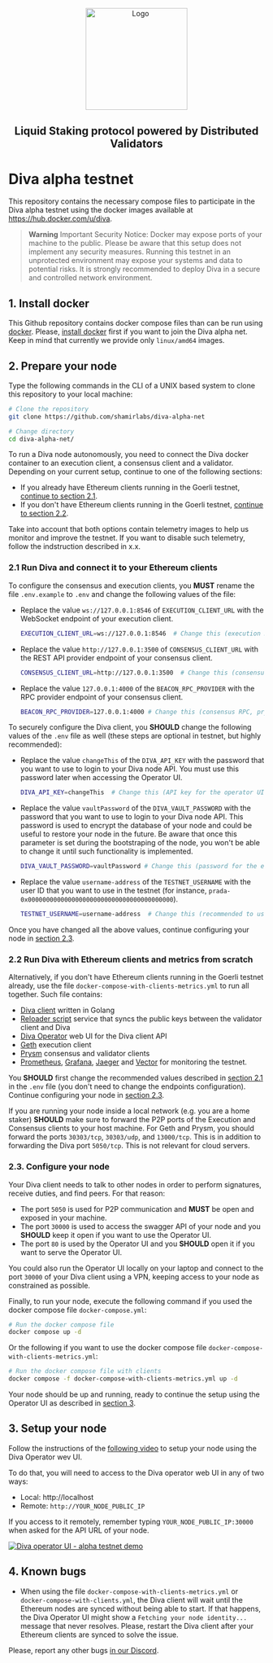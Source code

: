 <br />
<div align="center">
  <a href="#">
    <img src="https://diva.community/metalogo.png" alt="Logo" width="200">
  </a>
  <h2 align="center">
    Liquid Staking protocol powered by Distributed Validators
  </h2>
</div>
<h1>Diva alpha testnet</h1>

This repository contains the necessary compose files to participate in the Diva alpha testnet using the docker images available at https://hub.docker.com/u/diva.

> **Warning**
> Important Security Notice: Docker may expose ports of your machine to the public. Please be aware that this setup does not implement any security measures. Running this testnet in an unprotected environment may expose your systems and data to potential risks. It is strongly recommended to deploy Diva in a secure and controlled network environment.

## 1. Install docker

This Github repository contains docker compose files than can be run using [docker](https://www.docker.com/). Please, [install docker](https://docs.docker.com/engine/install/) first if you want to join the Diva alpha net. Keep in mind that currently we provide only `linux/amd64` images.

## 2. Prepare your node

Type the following commands in the CLI of a UNIX based system to clone this repository to your local machine:

   ```sh
   # Clone the repository
   git clone https://github.com/shamirlabs/diva-alpha-net

   # Change directory
   cd diva-alpha-net/
   ```

To run a Diva node autonomously, you need to connect the Diva docker container to an execution client, a consensus client and a validator. Depending on your current setup, continue to one of the following sections:

- If you already have Ethereum clients running in the Goerli testnet, [continue to section 2.1](#21-run-diva-and-connect-it-to-your-ethereum-clients).
- If you don't have Ethereum clients running in the Goerli testnet, [continue to section 2.2](#22-run-diva-with-ethereum-clients-and-metrics-from-scratch).

Take into account that both options contain telemetry images to help us monitor and improve the testnet. If you want to disable such telemetry, follow the indstruction described in x.x.

### 2.1 Run Diva and connect it to your Ethereum clients

To configure the consensus and execution clients, you **MUST** rename the file `.env.example` to `.env` and change the following values of the file:

- Replace the value `ws://127.0.0.1:8546` of `EXECUTION_CLIENT_URL` with the WebSocket endpoint of your execution client.
  ```sh
  EXECUTION_CLIENT_URL=ws://127.0.0.1:8546  # Change this (execution RPC WebSocket, geth example)
  ```

- Replace the value `http://127.0.0.1:3500` of `CONSENSUS_CLIENT_URL` with the REST API provider endpoint of your consensus client.

  ```sh
  CONSENSUS_CLIENT_URL=http://127.0.0.1:3500  # Change this (consensus REST API, prysm example)
  ```

- Replace the value `127.0.0.1:4000` of the `BEACON_RPC_PROVIDER` with the RPC provider endpoint of your consensus client.

  ```sh
  BEACON_RPC_PROVIDER=127.0.0.1:4000 # Change this (consensus RPC, prysm example)
  ```

To securely configure the Diva client, you **SHOULD** change the following values of the `.env` file  as well (these steps are optional in testnet, but highly recommended):

- Replace the value `changeThis` of the `DIVA_API_KEY` with the password that you want to use to login to your Diva node API. You must use this password later when accessing the Operator UI.

  ```sh
  DIVA_API_KEY=changeThis  # Change this (API key for the operator UI)
  ```

- Replace the value `vaultPassword` of the `DIVA_VAULT_PASSWORD` with the password that you want to use to login to your Diva node API. This password is used to encrypt the database of your node and could be useful to restore your node in the future. Be aware that once this parameter is set during the bootstraping of the node, you won't be able to change it until such functionality is implemented.

  ```sh
  DIVA_VAULT_PASSWORD=vaultPassword # Change this (password for the encrypted vault)
  ```

- Replace the value `username-address` of the `TESTNET_USERNAME` with the user ID that you want to use in the testnet (for instance, `prada-0x0000000000000000000000000000000000000000`).

  ```sh
  TESTNET_USERNAME=username-address  # Change this (recommended to username of the operator and ethereum address)
  ```

Once you have changed all the above values, continue configuring your node in [section 2.3](#23-configure-your-node).


### 2.2 Run Diva with Ethereum clients and metrics from scratch

Alternatively, if you don't have Ethereum clients running in the Goerli testnet already, use the file `docker-compose-with-clients-metrics.yml` to run all together. Such file contains:

- [Diva client](https://hub.docker.com/r/diva/diva) written in Golang
- [Reloader script](https://hub.docker.com/r/diva/reloader) service that syncs the public keys between the validator client and Diva
- [Diva Operator](https://hub.docker.com/r/diva/operator-ui) web UI for the Diva client API
- [Geth](https://github.com/ethereum/go-ethereum) execution client
- [Prysm](https://github.com/prysmaticlabs/prysm) consensus and validator clients
- [Prometheus](https://prometheus.io/), [Grafana](https://grafana.com/), [Jaeger](https://www.jaegertracing.io/) and [Vector](https://vector.dev/) for monitoring the testnet.

You **SHOULD** first change the recommended values described in [section 2.1](#21-run-diva-and-connect-it-to-your-ethereum-clients) in the `.env` file (you don't need to change the endpoints configuration). Continue configuring your node in [section 2.3](#23-configure-your-node).

If you are running your node inside a local network (e.g. you are a home staker) **SHOULD** make sure to forward the P2P ports of the Execution and Consensus clients to your host machine. For Geth and Prysm, you should forward the ports `30303/tcp`, `30303/udp`, and `13000/tcp`. This is in addition to forwarding the Diva port `5050/tcp`. This is not relevant for cloud servers.


### 2.3. Configure your node

Your Diva client needs to talk to other nodes in order to perform signatures, receive duties, and find peers. For that reason:

- The port `5050` is used for P2P communication and **MUST** be open and exposed in your machine.
- The port `30000` is used to access the swagger API of your node and you **SHOULD** keep it open if you want to use the Operator UI.
- The port `80` is used by the Operator UI and you **SHOULD** open it if you want to serve the Operator UI.

You could also run the Operator UI locally on your laptop and connect to the port `30000` of your Diva client using a VPN, keeping access to your node as constrained as possible.

Finally, to run your node, execute the following command if you used the docker compose file `docker-compose.yml`:

```sh
# Run the docker compose file
docker compose up -d
```

Or the following if you want to use the docker compose file `docker-compose-with-clients-metrics.yml`:

```sh
# Run the docker compose file with clients
docker compose -f docker-compose-with-clients-metrics.yml up -d
```

Your node should be up and running, ready to continue the setup using the Operator UI as described in [section 3](#3-setup-your-node).

## 3. Setup your node

Follow the instructions of the [following video](https://youtu.be/efkyU2oEygo) to setup your node using the Diva Operator wev UI.

To do that, you will need to access to the Diva operator web UI in any of two ways:
   
   - Local: http://localhost
   - Remote: `http://YOUR_NODE_PUBLIC_IP`

If you access to it remotely, remember typing `YOUR_NODE_PUBLIC_IP:30000` when asked for the API URL of your node. 

[![Diva operator UI - alpha testnet demo](https://img.youtube.com/vi/efkyU2oEygo/hqdefault.jpg)](https://youtu.be/efkyU2oEygo)


## 4. Known bugs

- When using the file `docker-compose-with-clients-metrics.yml` or `docker-compose-with-clients.yml`, the Diva client will wait until the Ethereum nodes are synced without being able to start. If that happens, the Diva Operator UI might show a `Fetching your node identity...` message that never resolves. Please, restart the Diva client after your Ethereum clients are synced to solve the issue.

Please, report any other bugs [in our Discord](https://discord.com/invite/diva).